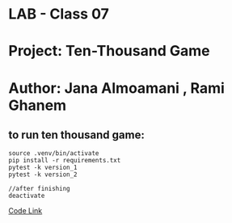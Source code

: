  # LAB - Class 07
# Project: Ten-Thousand Game

# Author: Jana Almoamani , Rami Ghanem

## to run ten thousand game:

    source .venv/bin/activate
    pip install -r requirements.txt
    pytest -k version_1
    pytest -k version_2

    //after finishing 
    deactivate

[Code Link](./ten_thousand/game.py)

